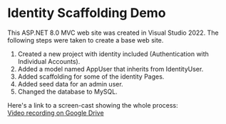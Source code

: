 # Identity Scaffolding Demo
This ASP.NET 8.0 MVC web site was created in Visual Studio 2022.
The following steps were taken to create a base web site.

1. Created a new project with identity included (Authentication with Individual Accounts).
2. Added a model named AppUser that inherits from IdentityUser.
3. Added scaffolding for some of the identity Pages.
4. Added seed data for an admin user.
5. Changed the database to MySQL.

Here's a link to a screen-cast showing the whole process:  
[Video recording on Google Drive](https://drive.google.com/file/d/1Cb-Bli0FkrnRkIpaXX5dLWnf7giKxRIv/view?usp=sharing)

